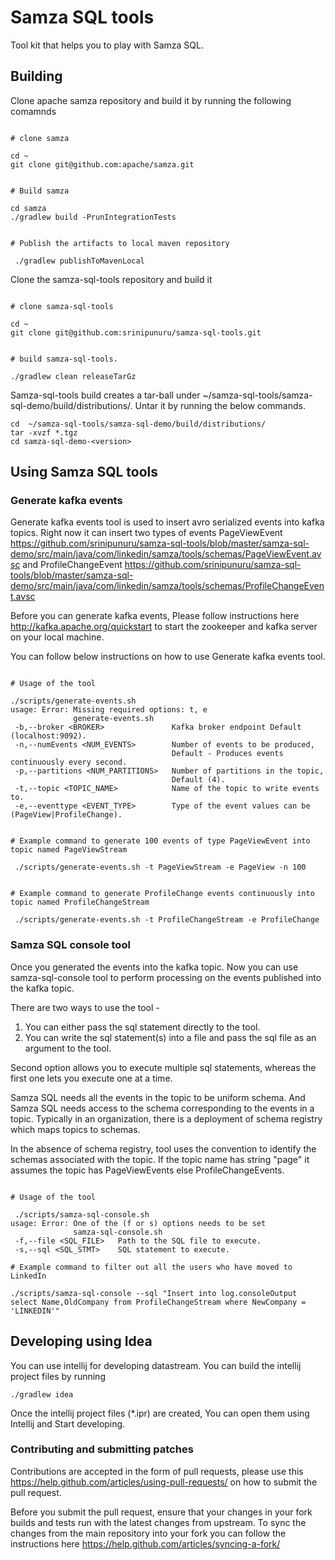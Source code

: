 # Samza SQL tools
Tool kit that helps you to play with Samza SQL. 


## Building

Clone apache samza repository and build it by running the following comamnds

```shell

# clone samza

cd ~
git clone git@github.com:apache/samza.git


# Build samza

cd samza
./gradlew build -PrunIntegrationTests


# Publish the artifacts to local maven repository

 ./gradlew publishToMavenLocal
```


Clone the samza-sql-tools repository and build it

```shell

# clone samza-sql-tools

cd ~
git clone git@github.com:srinipunuru/samza-sql-tools.git


# build samza-sql-tools.

./gradlew clean releaseTarGz

```

Samza-sql-tools build creates a tar-ball under ~/samza-sql-tools/samza-sql-demo/build/distributions/. Untar it by running the below commands.

``` shell
cd  ~/samza-sql-tools/samza-sql-demo/build/distributions/
tar -xvzf *.tgz
cd samza-sql-demo-<version>
```

## Using Samza SQL tools


### Generate kafka events


Generate kafka events tool is used to insert avro serialized events into kafka topics. Right now it can insert two types of events PageViewEvent <https://github.com/srinipunuru/samza-sql-tools/blob/master/samza-sql-demo/src/main/java/com/linkedin/samza/tools/schemas/PageViewEvent.avsc> and ProfileChangeEvent <https://github.com/srinipunuru/samza-sql-tools/blob/master/samza-sql-demo/src/main/java/com/linkedin/samza/tools/schemas/ProfileChangeEvent.avsc>

Before you can generate kafka events, Please follow instructions here <http://kafka.apache.org/quickstart> to start the zookeeper and kafka server on your local machine.

You can follow below instructions on how to use Generate kafka events tool.


``` shell

# Usage of the tool

./scripts/generate-events.sh
usage: Error: Missing required options: t, e
              generate-events.sh
 -b,--broker <BROKER>               Kafka broker endpoint Default (localhost:9092).
 -n,--numEvents <NUM_EVENTS>        Number of events to be produced, 
                                    Default - Produces events continuously every second.
 -p,--partitions <NUM_PARTITIONS>   Number of partitions in the topic,
                                    Default (4).
 -t,--topic <TOPIC_NAME>            Name of the topic to write events to.
 -e,--eventtype <EVENT_TYPE>        Type of the event values can be (PageView|ProfileChange). 


# Example command to generate 100 events of type PageViewEvent into topic named PageViewStream

 ./scripts/generate-events.sh -t PageViewStream -e PageView -n 100


# Example command to generate ProfileChange events continuously into topic named ProfileChangeStream

 ./scripts/generate-events.sh -t ProfileChangeStream -e ProfileChange 

```

### Samza SQL console tool

Once you generated the events into the kafka topic. Now you can use samza-sql-console tool to perform processing on the events published into the kafka topic.

There are two ways to use the tool -

1. You can either pass the sql statement directly to the tool. 
2. You can write the sql statement(s) into a file and pass the sql file as an argument to the tool.

Second option allows you to execute multiple sql statements, whereas the first one lets you execute one at a time.

Samza SQL needs all the events in the topic to be uniform schema. And Samza SQL needs access to the schema corresponding to the events in a topic. Typically in an organization, there is a deployment of schema registry which maps topics to schemas. 

In the absence of schema registry, tool uses the convention to identify the schemas associated with the topic. If the topic name has string "page" it assumes the topic has PageViewEvents else ProfileChangeEvents. 

```shell

# Usage of the tool

 ./scripts/samza-sql-console.sh
usage: Error: One of the (f or s) options needs to be set
              samza-sql-console.sh
 -f,--file <SQL_FILE>   Path to the SQL file to execute.
 -s,--sql <SQL_STMT>    SQL statement to execute.

# Example command to filter out all the users who have moved to LinkedIn

./scripts/samza-sql-console --sql "Insert into log.consoleOutput select Name,OldCompany from ProfileChangeStream where NewCompany = 'LINKEDIN'"

```

## Developing using Idea

You can use intellij for developing datastream. You can build the intellij project files by running

```shell
./gradlew idea
```

Once the intellij project files (*.ipr) are created, You can open them using Intellij and Start developing.

### Contributing and submitting patches

Contributions are accepted in the form of pull requests, please use this <https://help.github.com/articles/using-pull-requests/> on how to submit the pull request. 

Before you submit the pull request, ensure that your changes in your fork builds and tests run with the latest changes from upstream. To sync the changes from the main repository into your fork you can follow the instructions here <https://help.github.com/articles/syncing-a-fork/>

